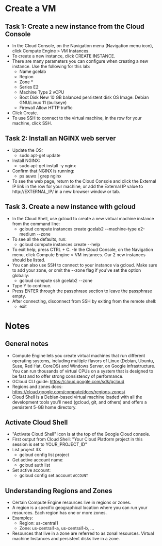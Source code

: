 # Create a VM

## Task 1: Create a new instance from the Cloud Console
- In the Cloud Console, on the Navigation menu (Navigation menu icon), click Compute Engine > VM Instances.
- To create a new instance, click CREATE INSTANCE.
- There are many parameters you can configure when creating a new instance. Use the following for this lab:
    - Name	gcelab
    - Region	<filled in at lab start>	
    - Zone	<filled in at lab start> *
    - Series	E2	
    - Machine Type	2 vCPU	
    - Boot Disk	New 10 GB balanced persistent disk OS Image: Debian GNU/Linux 11 (bullseye)	
    - Firewall	Allow HTTP traffic	
- Click Create.
- To use SSH to connect to the virtual machine, in the row for your machine, click SSH.

## Task 2: Install an NGINX web server
- Update the OS:
    - sudo apt-get update
- Install NGINX:
    - sudo apt-get install -y nginx
- Confirm that NGINX is running:
    - ps auwx | grep nginx
- To see the web page, return to the Cloud Console and click the External IP link in the row for your machine, or add the External IP value to http://EXTERNAL_IP/ in a new browser window or tab.

## Task 3. Create a new instance with gcloud
- In the Cloud Shell, use gcloud to create a new virtual machine instance from the command line:
    - gcloud compute instances create gcelab2 --machine-type e2-medium --zone 
- To see all the defaults, run:
    - gcloud compute instances create --help
- To exit help, press CTRL + C.
 -In the Cloud Console, on the Navigation menu, click Compute Engine > VM instances. Our 2 new instances should be listed.
- You can also use SSH to connect to your instance via gcloud. Make sure to add your zone, or omit the --zone flag if you've set the option globally:
    - gcloud compute ssh gcelab2 --zone  
- Type Y to continue.
- Press ENTER through the passphrase section to leave the passphrase empty.
- After connecting, disconnect from SSH by exiting from the remote shell:
    - exit

# Notes

## General notes
- Compute Engine lets you create virtual machines that run different operating systems, including multiple flavors of Linux (Debian, Ubuntu, Suse, Red Hat, CoreOS) and Windows Server, on Google infrastructure. You can run thousands of virtual CPUs on a system that is designed to be fast and to offer strong consistency of performance.
- GCloud CLI guide: https://cloud.google.com/sdk/gcloud
- Regions and zones docs: https://cloud.google.com/compute/docs/regions-zones/
- Cloud Shell is a Debian-based virtual machine loaded with all the development tools you'll need (gcloud, git, and others) and offers a persistent 5-GB home directory.

## Activate Cloud Shell
- "Activate Cloud Shell" icon is at the top of the Google Cloud console.
- First output from Cloud Shell: "Your Cloud Platform project in this session is set to YOUR_PROJECT_ID"
- List project ID:
    - gcloud config list project
- Get active account name:
    - gcloud auth list
- Set active account:
    - gcloud config set account `ACCOUNT`

## Understanding Regions and Zones
- Certain Compute Engine resources live in regions or zones.
- A region is a specific geographical location where you can run your resources. Each region has one or more zones.
- Examples:
    - Region: us-central1
    - Zone: us-central1-a, us-central1-b, ...
- Resources that live in a zone are referred to as zonal resources. Virtual machine Instances and persistent disks live in a zone.
